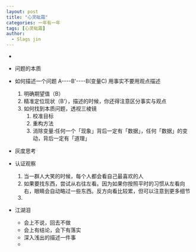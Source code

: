 ```yaml
---
layout: post
title: "心灵砒霜"
categories: 一年有一年
tags: [心灵砒霜]
author:
  - Slags jin
---
```


* 


* 问题的本质
* 如何描述一个问题  A----B'----B(变量C) 用事实不要用观点描述
    1. 明确期望值（B）
    2. 精准定位现状（B’），描述的时候，你还得注意区分事实与观点
    3. 如何找到本质问题，透视三棱镜
        1. 校准目标
        2. 重构方法
        3. 消除变量:任何一个「现象」背后一定有「数据」，任何「数据」的变动，背后一定有「道理」
* 灰度思考
* 认证观察
    1. 当一群人大笑的时候，每个人都会看自己最喜欢的人
    2. 如果要找东西，尝试从右往左看。因为如果你按照平时的习惯从左看向右，眼睛会自动略过一些东西。反方向看比较累，但可以注意到更多细节
    3.
* 江湖泪
    * 会上不说，回去不做
    * 会上有结论，会下有落实
    * 深入浅出的描述一件事
    * 